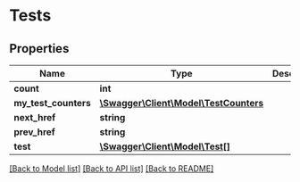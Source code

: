 # Tests

## Properties
Name | Type | Description | Notes
------------ | ------------- | ------------- | -------------
**count** | **int** |  | [optional] 
**my_test_counters** | [**\Swagger\Client\Model\TestCounters**](TestCounters.md) |  | [optional] 
**next_href** | **string** |  | [optional] 
**prev_href** | **string** |  | [optional] 
**test** | [**\Swagger\Client\Model\Test[]**](Test.md) |  | [optional] 

[[Back to Model list]](../README.md#documentation-for-models) [[Back to API list]](../README.md#documentation-for-api-endpoints) [[Back to README]](../README.md)


